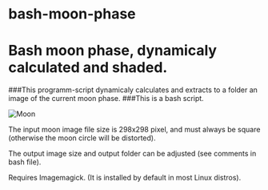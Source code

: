 # bash-moon-phase
Bash moon phase, dynamicaly calculated and shaded.
==========================================================

###This programm-script dynamicaly calculates and extracts to a folder an image of the current moon phase.
###This is a bash script.

![Moon](https://github.com/nikospag/bash-moon-phase/blob/master/sample/phase.png)

The input moon image file size is 298x298 pixel, and must always be square (otherwise the moon circle will be distorted).

The output image size and output folder can be adjusted (see comments in bash file).

Requires Imagemagick. (It is installed by default in most Linux distros).
